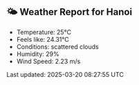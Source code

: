 <!-- WEATHER-START -->
## 🌤 Weather Report for Hanoi

- Temperature: 25°C
- Feels like: 24.31°C
- Conditions: scattered clouds
- Humidity: 29%
- Wind Speed: 2.23 m/s

Last updated: 2025-03-20 08:27:55 UTC
<!-- WEATHER-END -->

